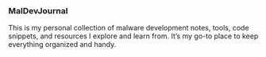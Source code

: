 ### MalDevJournal
This is my personal collection of malware development notes, tools, code snippets, and resources I explore and learn from. It’s my go-to place to keep everything organized and handy.
